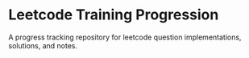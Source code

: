 # Leetcode Training Progression
A progress tracking repository for leetcode question implementations, solutions, and notes.
